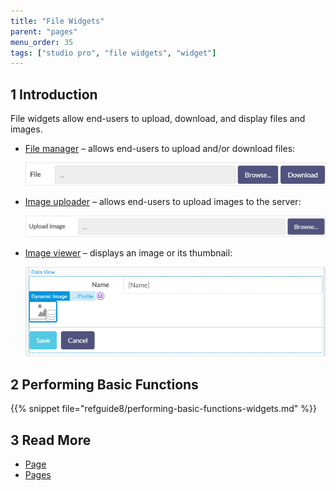 ```yaml
---
title: "File Widgets"
parent: "pages"
menu_order: 35
tags: ["studio pro", "file widgets", "widget"]
---
```


## 1 Introduction

File widgets allow end-users to upload, download, and display files and images. 

* [File manager](file-manager) – allows end-users to upload and/or download files:

    ![File Manager Example](attachments/file-widgets/file-manager-example.png)

* [Image uploader](image-uploader) – allows end-users to upload images to the server:

    ![Image Uploader Example](attachments/file-widgets/image-uploader-example.png)

* [Image viewer](image-viewer) – displays an image or its thumbnail:

    ![Image Viewer Example](attachments/file-widgets/image-viewer-example.png)

## 2 Performing Basic Functions

{{% snippet file="refguide8/performing-basic-functions-widgets.md" %}}

## 3 Read More

* [Page](page)
* [Pages](pages)